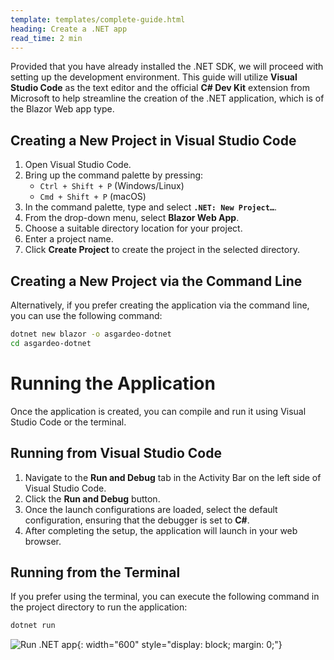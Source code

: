 ```yaml
---
template: templates/complete-guide.html
heading: Create a .NET app
read_time: 2 min
---
```


Provided that you have already installed the .NET SDK, we will proceed with setting up the development environment. This guide will utilize **Visual Studio Code** as the text editor and the official **C# Dev Kit** extension from Microsoft to help streamline the creation of the .NET application, which is of the Blazor Web app type.

## Creating a New Project in Visual Studio Code

1. Open Visual Studio Code.
2. Bring up the command palette by pressing:
    - `Ctrl + Shift + P` (Windows/Linux)
    - `Cmd + Shift + P` (macOS)
3. In the command palette, type and select **`.NET: New Project…`**.
4. From the drop-down menu, select **Blazor Web App**.
5. Choose a suitable directory location for your project.
6. Enter a project name.
7. Click **Create Project** to create the project in the selected directory.

## Creating a New Project via the Command Line

Alternatively, if you prefer creating the application via the command line, you can use the following command:

```bash
dotnet new blazor -o asgardeo-dotnet
cd asgardeo-dotnet
```

# Running the Application

Once the application is created, you can compile and run it using Visual Studio Code or the terminal.

## Running from Visual Studio Code

1. Navigate to the **Run and Debug** tab in the Activity Bar on the left side of Visual Studio Code.
2. Click the **Run and Debug** button.
3. Once the launch configurations are loaded, select the default configuration, ensuring that the debugger is set to **C#**.
4. After completing the setup, the application will launch in your web browser.

## Running from the Terminal

If you prefer using the terminal, you can execute the following command in the project directory to run the application:

```bash
dotnet run
```

![Run .NET app]({{base_path}}/complete-guides/dotnet/assets/img/image5.png){: width="600" style="display: block; margin: 0;"}

